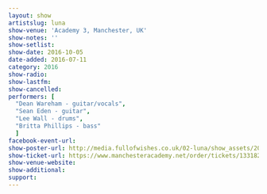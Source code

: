 ```yaml
---
layout: show
artistslug: luna
show-venue: 'Academy 3, Manchester, UK'
show-notes: ''
show-setlist: 
show-date: 2016-10-05
date-added: 2016-07-11
category: 2016
show-radio: 
show-lastfm: 
show-cancelled: 
performers: [
  "Dean Wareham - guitar/vocals",
  "Sean Eden - guitar",
  "Lee Wall - drums",
  "Britta Phillips - bass"
  ]
facebook-event-url: 
show-poster-url: http://media.fullofwishes.co.uk/02-luna/show_assets/2016-10-05/2016-10-05-luna-manchester-poster.jpg
show-ticket-url: https://www.manchesteracademy.net/order/tickets/13318247/luna-manchester-academy-3-2016-10-05-19-30-00
show-venue-website: 
show-additional: 
support:
---
```

